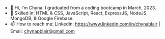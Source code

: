 - 👋 Hi, I’m Chyna. I graduated from a coding bootcamp in March, 2023.
- 🌱 Skilled in: HTML & CSS, JavaScript, React, ExpressJS, NodeJS, MongoDB, & Google Firebase.
- 📫 How to reach me: LinkedIn: https://www.linkedin.com/in/chynablair | Email: chynapblair@gmail.com
